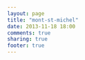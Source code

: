 ```yaml
---
layout: page
title: "mont-st-michel"
date: 2013-11-18 18:00
comments: true
sharing: true
footer: true
---
```

